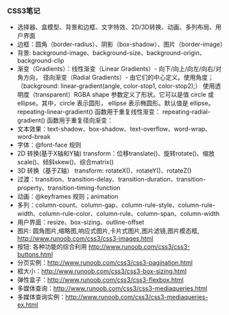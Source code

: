 ### CSS3笔记
  * 选择器、盒模型、背景和边框、文字特效、2D/3D转换、动画、多列布局、用户界面
  * 边框：圆角（border-radius）、阴影（box-shadow）、图片（border-image）
  * 背景: background-image、background-size、background-origin、background-clip
  * 渐变（Gradients）：线性渐变（Linear Gradients）- 向下/向上/向左/向右/对角方向，
    径向渐变（Radial Gradients）- 由它们的中心定义。使用角度；
    （background: linear-gradient(angle, color-stop1, color-stop2);）
    使用透明度（transparent）RGBA
    shape 参数定义了形状。它可以是值 circle 或 ellipse。其中，circle 表示圆形，
    ellipse 表示椭圆形。默认值是 ellipse。
    repeating-linear-gradient() 函数用于重复线性渐变：
    repeating-radial-gradient() 函数用于重复径向渐变：
  * 文本效果：text-shadow、box-shadow、text-overflow、word-wrap、word-break
  * 字体：@font-face 规则
  * 2D 转换(基于X轴和Y轴) transform：位移translate()、旋转rotate()、缩放scale()、倾斜skew()、综合matrix()
  * 3D 转换（基于Z轴） transform: rotateX()、rotateY()、rotateZ()
  * 过渡：transition、transition-delay、transition-duration、transition-property、transition-timing-function
  * 动画：@keyframes 规则；animation
  * 多列：column-count、column-gap、column-rule-style、column-rule-width、column-rule-color、column-rule、column-span、column-width
  * 用户界面：resize、box-sizing、outline-offset
  * 图片: 圆角图片,缩略图,响应式图片,卡片式图片,图片滤镜,图片模态框, http://www.runoob.com/css3/css3-images.html
  * 按钮: 各种功能的综合利用 http://www.runoob.com/css3/css3-buttons.html
  * 分页实例：http://www.runoob.com/css3/css3-pagination.html
  * 框大小：http://www.runoob.com/css3/css3-box-sizing.html
  * 弹性盒子：http://www.runoob.com/css3/css3-flexbox.html
  * 多媒体查询：http://www.runoob.com/css3/css3-mediaqueries.html
  * 多媒体查询实例：http://www.runoob.com/css3/css3-mediaqueries-ex.html
  
